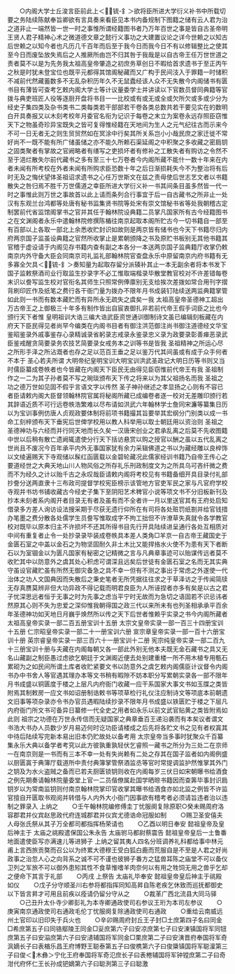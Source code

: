<!-- { "loadSidebar": true } -->
　　○内阁大学士丘浚言臣前此上＜锍-釒＞欲将臣所进大学衍义补书中所载切要之务陆续陈献奉旨卿欲有言具奏来看臣见本书内备规制下图籍之储有云人君为治之道非止一端然皆一世一时之事惟所谓经籍图书者乃万年百世之事是皆自古圣帝明王贤人君子精神心术之微道德文章之懿行义事功之大建置议论之详今世赖之以知古后世赖之以知今者也凡历几千百年而后至于我今日而我今日不有以修辑整比之使其至今日而废坠放失焉后之人推厥所由岂不归其咎于我哉是以自古帝王任万世世道之责者莫不以是为先务我太祖高皇帝肇造之初庶务草创日不暇给首求遗书于至正丙午之秋是时犹未登宝位也既平元都得其馆阁秘藏而又广构于民间汥入于罪籍一时储积不减前代然藏蓄数多不无乱杂积历年久不无鼠蠹经该人众不无失散今内阁储书有匮书目有薄皆可查考乞敕内阁大学士等计议量委学士并讲读以下官数员督同典籍等官拨与典吏班匠人役等逐厨开盘将书目一一比校或有或无或全或欠所欠或多或少分为经史子集四类及杂书类书二类每类若干部部若干卷各类总数共若干要见实在的数明白开具奏报又以木刻考校年月委官名衔为记识于每卷之末立为案卷永远存照臣窃惟天下之物虽奇珍异宝既失之皆可复得惟经籍在天地间为生人之元气纪往古而示来今不可一日无者无之则生贸贸然如在冥涂中行矣其所关系岂小小哉民庶之家迁徙不常好尚不一既不能有所广储虽储之亦不能久所赖石渠延阁之中积聚之多收藏之密扃钥之固类聚者有掌故之官阙略者有缮写之吏损坏者有修补之工散失者有购访之令然不至于浥烂散失尔前代藏书之多有至三十七万卷者今内阁所藏不能什一数十年来在内者未闻有所考校在外者未闻有所购求臣恐数十年之后日渐损耗失今不为整治将有后时无及之悔伏望体圣祖诏求遗书之心任万世斯文在兹之责毋使后世志艺文者以书籍散失之咎归焉不胜千万世儒道之幸臣所进大学衍义补一书其间条目虽多然皆一代一时之事惟此则万世之事故首以此上请而条列合行事宜于后一自古藏书之所非止一处汉有东观兰台鸿都等处唐有秘书监集贤书院等处宋有崇文馆秘书省等处我朝稽古定制罢前代省监馆阁掌书之官并其任于翰林院设典籍二员掌凡国家所有古今经籍图书之在文渊阁者永乐中遣翰林院修撰陈楯往南京起取本阁所贮古今一切书籍自一部至有百部以上各取一部北上余悉收贮封识如故则是两京皆有储书也今天下书籍尽归内府两京国子监虽设典籍之官然所收掌止是累朝颁降之书及原贮书板别无其他书籍其官稽于虚设请于内阁见存书籍内查有副之本各分一本送两京国子监典籍厅收掌仍敕南京内外守备大臣会同南京司礼监礼部翰林院官查盘永乐中原留南京内府书籍有无多寡全欠具＜锍-釒＞奏知量为起取存留分派辏补其止一本无副余者将本书发下国子监敕祭酒司业行取监生抄录字不必工惟取端楷录毕散堂教官校对不许差错每卷末识以誊写监生校对官衔名其师生只照常例俸廪别无支给挨次差拨如常合用刊字摺背刷印匠作及纸笔之费行各干衙门量为拨办不限年月书成装钉陆续送两监典籍掌管如此则一书而有数本藏贮而有异所永无疏失之虞矣一我  太祖高皇帝圣德神工超出万古帝王之上御极三十年多有制作皆出自宸衷御扎非若前代帝王假手词臣之比也今颁行天下者惟  皇明祖训大诰三编大诰武臣资世通训御制诗文虽已编辑刻板藏在内府天下臣民得见者尚罕今编类在内阁书目者有御注洪范御注尚书御注道德经文华宝鉴昭鉴录外戚事鉴存心录精诚录省躬录志戒录永鉴录忠义录为政要录彰善瘅恶录武臣鉴戒醒贪简要录务农技艺简要录女戒务本之训等书是皆我  圣祖精神之所运心尽之所形手泽之所沾溉者也存之足以范百王垂之足以鉴万代其间虽或有成于众手何者不本于  圣心若夫所谓  大明帝纪皇明宝训大明宝训洪武圣政记大明日历等书则又当时儒臣纂成卷帙者也今皆藏在内阁天下臣民无由得见臣窃惟前代帝王有我  圣祖制作之一二为其子孙者莫不写之琬琰颁布天下传之将来以为其父祖扬名而我  圣祖之功之德万世如见固不假乎言语文字以传然  圣子神孙继述之孝显扬之心则有不容已者臣请敕内阁大臣督领翰林院官属将秘阁所藏已成编卷者逐一校对无差雕印颁行若其辞语近质不可行远卷帙浩繁难以尽布请如洪武六年翰林学士詹同宋濂等纂集日历以为宝训事例仿唐人贞观政要体制将前项书籍撮其旨要举其宏纲分门别类以成一书命工刻梓颁布天下垂宪后世俾学校用以教人科举用以取士朝廷用以资治则  圣祖之圣德神功与六经而并行同天地而长久矣一汉唐宋创业之君承乱离之后莫不先收图籍中世以后稍有散亡遗阙辄遣使分行天下括访悬赏以购之授官以酬之虽以五代乱离之世尚且不废况今百年承平内外无事国家犹有余力采辑佛道之书以为藏经雕以良梓饰以文绫遍赐天下寺观储以髹红函匮载以金碧轮藏况此儒家经训书籍乃自帝王传心之要道经世之大典天地山川人物风俗之所存礼乐刑政制度文为之所具乌可吝纤微之费而不为经久之计以贻千古之永叹哉臣请敕内阁将考校见有书籍备细开具目录付礼部抄誊分送两直隶十三布政司提督学校宪臣榜示该管地方官吏军民之家与凡官府学校寺观并书坊书铺收藏古今经史子集下至阴阳艺术稗官小说等项文书不分旧板新刊及抄本未刻者系内阁开者目录无有者及虽有而不全者许一月以里送官其有王府处启知借录多方差人询访设法搜采期于尽获无遗行仰所在有司将各处赃罚纸劄并给官钱措办笔墨之费分散各处儒学生员誊写惟取成字不拘工拙但不许潦草失真就令各学教官校对既毕以原本归主不许损坏不还其所得书目先行开具陆续进呈通行各处互相质对中间有重复者止令一处抄录录毕装成卷帙具本差人类角□羊京一自古帝王藏国史于金匮石室之中盖以金石之为物坚固耐久非土木比又能捍挌水火使不为患有天下者断石以为室锢金以为匮凡国家有秘密之记精微之言与凡典章事迹可以贻谋传远者莫不收贮其中以防意外之虞其处心积虑可谓深且远矣后世徒有金匮石室之名而无其实典守虽设官藏贮虽有所然无御灾备急之具不幸一但有不测之事出于常虑之外遂使一代治体之功人文国典因而失散后之秉史笔者无所凭据往往求之于草泽访之于传闻简牍无存真赝莫辨非但大功异政不得记载而明君良臣为人所诬捏者亦多有矣是以古之君子忧深思远者恒于无事之时为先事之虑当平宁时无故而为急切之语固若不识忌讳者然原其心则不失为忠爱之深仰惟我朝得国之政三代以来所未有也列圣相承承平百余年圣德神功如天地日月巍乎焕然所以传之天下后世者惟赖乎实录之书今内阁所藏者  太祖高皇帝实录一部二百五册宝训十五册  太宗文皇帝实录一部一百三十四册宝训十五册  仁宗昭皇帝实录一部二十一册宝训六册  宣宗章皇帝实录一部一百十六册宝训十册  英宗睿皇帝实录一部三百六十一册宝训十二册  宪宗纯皇帝实录一部二百九十三册宝训十册与夫藏在内阁每朝又各一部此外别无他本夫既无金石藏书之具又无名山藏副之制臣愚过虑欲乞朝廷于文渊阁近便去处别建重楼一所不用木植专用甎石累砌为之如民间所谓土库者收贮紧要文书以防意外之虞乞敕内阁儒臣计议督令内阁书办中书舍人等官遇其理办本等文书稍有暇隙不妨本职分写累朝实录各一部不限年月书成盛以铜匮度于楼之上层凡内府衙门收藏一应干系国家大事文书如玉牒之类皆附焉其制敕房一应文书如诏册制诰敕书等项草检行礼仪注应制诗文等项底本前朝遗文旧事等项杂录亦令书办官员遇暇陆续抄录不限年月书成盛以铁匮贮于楼之下层凡内府衙门所文书可备异日纂修一代全史之用者如永乐以前文武官贴黄之类皆附焉如此则  祖宗之功德在万世永传信而无疑国家之典章垂百王递沿袭而有本矣议者谓文书浩大书办人员数少岁月易迈何时讫功臣请楼成之后先将各贮文书之见有者权寘其中待后陆续写完新本易出旧本仍贮故处以备考用  太宗皇帝当多事时犹聚众千百纂集永乐大典以备学者考究以此方彼孰重孰轻伏乞睿照一藏书之所分为三处二在京师一在南京则是一书而有三本不幸一处有失尚赖有二处之存其在国子监者如内阁例盛以厨匮寘于典簿厅载道所中责付典簿掌管祭酒监丞等官时常提调监护然惟掌其外门之钥及为水火盗贼之备而已若夫厨匮锁钥则收在内阁每岁三伏日如宋朝曝书给酒食之例先期奏请翰林院量委堂上官一二员偕僚属赴国学晒晾书籍因而查筭毕事封识扃钥岁以为常南监钥则付南京翰林院掌印官收掌其曝书给酒食亦如北监之例皆不许监官擅自开匮取书观阅并转借与人内外大小衙门因事欲有稽考者必须请旨违者治以违制之罪录入  上纳之
　　○壬午翰林院编修傅圭丁忧服阕复除原职○癸未赐周府洛容郡君并仪宾赵思政代府连城郡君并仪宾尤德诰命冠服如制
　　○赐卫圣安僖夫人母张氏祭从其子万全都司都指挥杨荣请也
　　○乙酉以明日奉安  懿祖皇帝及皇后神主于  太庙之祧殿遣保国公朱永告  太庙驸马都尉蔡震告  懿祖皇帝皇后一土鲁番地面遣使臣写亦满速儿等进狮子  上纳之留其夷人四名分班调养礼科都给事中林元甫上言西旅贡獒而召公以为终累大德穆王受白狐白鹿而荒服自是不至是人君之好尚政事之治忽人心之向背系之诚不可不谨也彼狮子番方之猛兽耳陈之庙堂不可以备仪卫列之军旅不可以御外患矧其性不食草惟嗜羊肉奈何以有用之牲饲无用之兽乎乞却之便命下其言于礼部
　　○丙戌  上祭告  太庙礼毕奉安  懿祖皇帝皇后神主于祧殿如仪
　　○戊子分守顺圣川右参将都指挥同知高昇自陈老疾乞休致而巡抚都御史以下皆言昇才可用且前疾以痊请仍留分守从之
　　○裁革广西北流县大同马驿
　　○己丑升太仆寺少卿彭礼为本寺卿通政使司右参议王珩为本司左参议
　　○庚寅南京通政使司右通政毛伦丁忧服阕复除通政使司右通政
　　○重给云南威远州土官印以旧印失于兵火也
　　○辛卯赐周府封丘王子封□土庶第四子名曰同金□希庶第五子曰同铬鄢陵王同金□妥庶第六子曰安凉庶第七子曰安涷镇国将军同钮庶第五子曰安溻庶第六子曰安瀢辅国将军同金□栗庶第二子曰安洟晋府奉国将军奇沨嫡长子曰表楢乐昌王府博野王聪泰第五子曰俊槜第六子曰俊檃镇国将军聪澟第三子曰俊＜木彝＞宁化王府奉国将军奇氾庶长子曰表棬辅国将军钟镗庶第二子曰奇泔代府怀仁王长孙成钯嫡第六子曰聪洌第三子曰聪激
